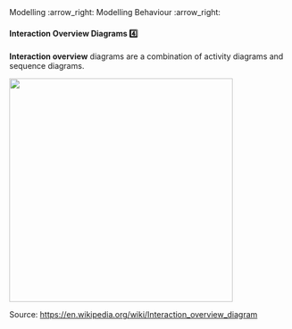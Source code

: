 <link rel="stylesheet" href="{{baseUrl}}/css/textbook.css">

<div class="website-content">

<div id="path">Modelling :arrow_right: Modelling Behaviour :arrow_right:</div>

<div id="title">

#### Interaction Overview Diagrams :four:

</div>

<div id="body">

**Interaction overview** diagrams are a combination of activity diagrams and sequence diagrams.

<img src="{{baseUrl}}/modelling/modellingBehaviours/interactionOverviewDiagrams/images/diagram.png" height="400" />
<p/>

Source: https://en.wikipedia.org/wiki/Interaction_overview_diagram

</div>

</div>
